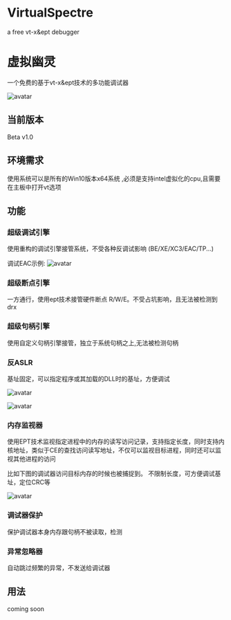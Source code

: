 # VirtualSpectre
a free vt-x&amp;ept debugger

# 虚拟幽灵
一个免费的基于vt-x&ept技术的多功能调试器

![avatar](https://wx4.sinaimg.cn/mw690/e9978128gy1gqecu134gdj21110cbq5m.jpg)

## 当前版本
Beta v1.0
## 环境需求
使用系统可以是所有的Win10版本x64系统 ,必须是支持intel虚拟化的cpu,且需要在主板中打开vt选项


## 功能

### 超级调试引擎
使用重构的调试引擎接管系统，不受各种反调试影响 (BE/XE/XC3/EAC/TP...)

调试EAC示例:
![avatar](https://wx1.sinaimg.cn/large/e9978128gy1gqeiyn721kj21h90u0hdv.jpg)

### 超级断点引擎
一方通行，使用ept技术接管硬件断点 R/W/E。不受占坑影响，且无法被检测到drx

### 超级句柄引擎
使用自定义句柄引擎接管，独立于系统句柄之上,无法被检测句柄

### 反ASLR
基址固定，可以指定程序或其加载的DLL时的基址，方便调试

![avatar](https://wx4.sinaimg.cn/mw690/e9978128gy1gqecu142kcj211d0bdq82.jpg)

![avatar](https://wx4.sinaimg.cn/mw690/e9978128gy1gqecu15resj20wj09l46m.jpg)

### 内存监视器
使用EPT技术监视指定进程中的内存的读写访问记录，支持指定长度，同时支持内核地址，类似于CE的查找访问读写地址，不仅可以监视目标进程，同时还可以监视其他进程的访问

比如下图的调试器访问目标内存的时候也被捕捉到。 不限制长度，可方便调试基址，定位CRC等

![avatar](https://wx3.sinaimg.cn/large/e9978128gy1gqem55uqqmj21h10iyazu.jpg)


### 调试器保护
保护调试器本身内存跟句柄不被读取，检测

### 异常忽略器
自动跳过频繁的异常，不发送给调试器

## 用法

coming soon
